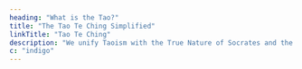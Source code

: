 ```yaml
---
heading: "What is the Tao?"
title: "The Tao Te Ching Simplified"
linkTitle: "Tao Te Ching"
description: "We unify Taoism with the True Nature of Socrates and the metaphyics of Hinduism to make them consistent with each other. This series reorganizes the chapters according to topic"
c: "indigo"
---
```

